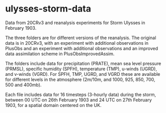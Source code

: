 # ulysses-storm-data
Data from 20CRv3 and reanalysis experiments for Storm Ulysses in February 1903.
 
The three folders are for different versions of the reanalysis. The original data is in 20CRv3, with an experiment with additional observations in PlusObs and an experiment with additional observations and an improved data assimilation scheme in PlusObsImprovedAssim.
 
The folders include data for precipitation (PRATE), mean sea level pressure (PRMSL), specific humidity (SPFH), temperature (TMP), u-winds (UGRD), and v-winds (VGRD). For SPFH, TMP, UGRD, and VGRD these are available for different levels in the atmosphere (2m/10m, and 1000, 925, 850, 700, 500 and 400mb).
 
Each file includes data for 16 timesteps (3-hourly data) during the storm, between 00 UTC on 26th February 1903 and 24 UTC on 27th February 1903, for a spatial domain centered on the UK.
